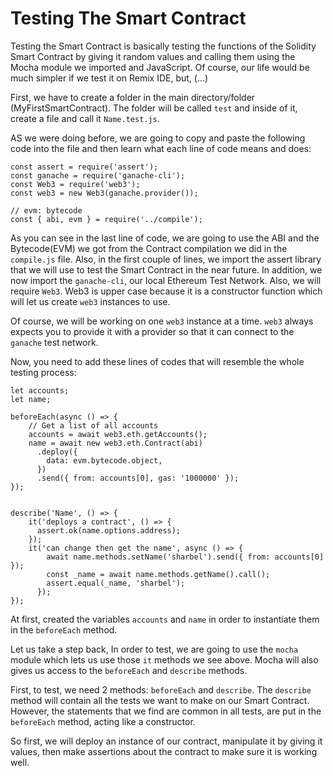 # Testing The Smart Contract

Testing the Smart Contract is basically testing the functions of the Solidity Smart Contract by giving it random values and calling them using the Mocha module we imported and JavaScript. Of course, our life would be much simpler if we test it on Remix IDE, but, (...)

First, we have to create a folder in the main directory/folder (MyFirstSmartContract). The folder will be called ```test``` and inside of it, create a file and call it ```Name.test.js```.  

AS we were doing before, we are going to copy and paste the following code into the file and then learn what each line of code means and does:  

```
const assert = require('assert');
const ganache = require('ganache-cli');
const Web3 = require('web3');
const web3 = new Web3(ganache.provider());

// evm: bytecode
const { abi, evm } = require('../compile');
```  

As you can see in the last line of code, we are going to use the ABI and the Bytecode(EVM) we got from the Contract compilation we did in the ```compile.js``` file. Also, in the first couple of lines, we import the assert library that we will use to test the Smart Contract in the near future. In addition, we now import the ```ganache-cli```, our local Ethereum Test Network. Also, we will require ```Web3```. Web3 is upper case because it is a constructor function which will let us create ```web3``` instances to use.  

Of course, we will be working on one ```web3``` instance at a time. ```web3``` always expects you to provide it with a provider so that it can connect to the ```ganache``` test network.  

Now, you need to add these lines of codes that will resemble the whole testing process:  

```
let accounts;
let name;

beforeEach(async () => {
    // Get a list of all accounts
    accounts = await web3.eth.getAccounts();
    name = await new web3.eth.Contract(abi)
      .deploy({
        data: evm.bytecode.object,
      })
      .send({ from: accounts[0], gas: '1000000' });
});


describe('Name', () => {
    it('deploys a contract', () => {
      assert.ok(name.options.address);
    });
    it('can change then get the name', async () => {
        await name.methods.setName('sharbel').send({ from: accounts[0] });
        const _name = await name.methods.getName().call();
        assert.equal(_name, 'sharbel');
      });
});
```  

At first, created the variables ```accounts``` and ```name``` in order to instantiate them in the ```beforeEach``` method.  

Let us take a step back, In order to test, we are going to use the ```mocha``` module which lets us use those ```it``` methods we see above. Mocha will also gives us access to the ```beforeEach``` and ```describe``` methods.  

First, to test, we need 2 methods: ```beforeEach``` and ```describe```. The ```describe``` method will contain all the tests we want to make on our Smart Contract. However, the statements that we find are common in all tests, are put in the ```beforeEach``` method, acting like a constructor.  

So first, we will deploy an instance of our contract, manipulate it by giving it values, then make assertions about the contract to make sure it is working well.

